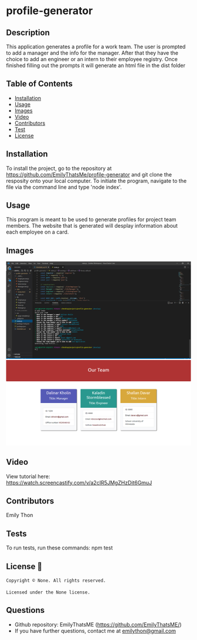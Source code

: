 
# profile-generator
  

  ## Description
  This application generates a profile for a work team. The user is prompted to add a manager and the info for the manager. After that they have the choice to add an engineer or an intern to their employee registry. Once finished filling out the prompts it will generate an html file in the dist folder

  ## Table of Contents
  * [Installation](#Installation)
  * [Usage](#Usage)
  * [Images](#Images)
  * [Video](#Video)
  * [Contributors](#Contributors)
  * [Test](#Test)
  * [License](#License)



  ## Installation
  To install the project, go to the repository at https://github.com/EmilyThatsMe/profile-generator and git clone the resposity onto your local computer. To initiate the program, navigate to the file via the command line and type 'node index'.

  ## Usage
 This program is meant to be used to generate profiles for project team members. The website that is generated will desplay information about each employee on a card. 

  ## Images
![screenshot 1](/assets/images/Screencap1.jpg)
![screenshot 2](/assets/images/Screencap2.jpg)

 ## Video
 View tutorial here: https://watch.screencastify.com/v/a2cIR5JMgZHzDit6GmuJ

  ## Contributors
  Emily Thon

  ## Tests
  To run tests, run these commands:
  npm test

  ## License 📛
    Copyright © None. All rights reserved. 
    
    Licensed under the None license.

  ## Questions
  * Github repository: EmilyThatsME (https://github.com/EmilyThatsME/)
  * If you have further questions, contact me at emilython@gmail.com
